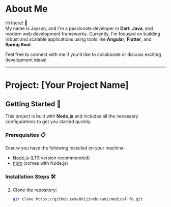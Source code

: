# About Me

Hi there! 👋  
My name is Jayson, and I'm a passionate developer in **Dart**, **Java**, and modern web development frameworks. Currently, I'm focused on building robust and scalable applications using tools like **Angular**, **Flutter**, and **Spring Boot**.  

Feel free to connect with me if you'd like to collaborate or discuss exciting development ideas!  

---

# Project: [Your Project Name]

## Getting Started 🚀

This project is built with **Node.js** and includes all the necessary configurations to get you started quickly.

### Prerequisites 📋

Ensure you have the following installed on your machine:

- [Node.js](https://nodejs.org/) (LTS version recommended)
- [npm](https://www.npmjs.com/) (comes with Node.js)

### Installation Steps 🛠️

1. Clone the repository:  
   ```bash
   git clone https://github.com/Onijinxbukami/medical-fe.git
